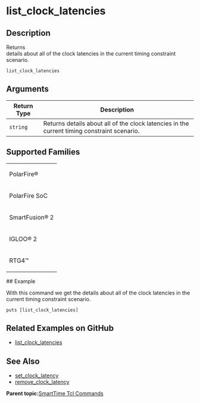 # list\_clock\_latencies

## Description

Returns<br /> details about all of the clock latencies in the current timing constraint<br /> scenario.

```
list_clock_latencies
```

## Arguments

|Return Type|Description|
|-----------|-----------|
|`string`|Returns details about all of the clock latencies in the current timing constraint scenario.|

## Supported Families

<table id="GUID-56F9E300-6CAB-48D0-9D92-B4EC8F62D904"><tbody><tr><td>

PolarFire®

</td></tr><tr><td>

PolarFire SoC

</td></tr><tr><td>

SmartFusion® 2

</td></tr><tr><td>

IGLOO® 2

</td></tr><tr><td>

RTG4™

</td></tr></tbody>
</table>## Example

With this command we get the details about all of the clock latencies in the current timing constraint scenario.

```
puts [list_clock_latencies]
```

## Related Examples on GitHub

-   [list\_clock\_latencies](https://github.com/MicrochipTech/Libero-SoC-Design-Suite-Tcl-Examples/tree/basic_tcl_examples/SmartTime/list_clock_latencies)

## See Also

-   [set\_clock\_latency](GUID-ADCD0954-D84B-49D9-B973-0D3C6861F30F.md)
-   [remove\_clock\_latency](GUID-8F18E510-9CD5-4F0A-93F6-8C7C997E37C9.md)

**Parent topic:**[SmartTime Tcl Commands](GUID-96623DD0-9D90-4AFA-90C3-B2BAEEE15670.md)

